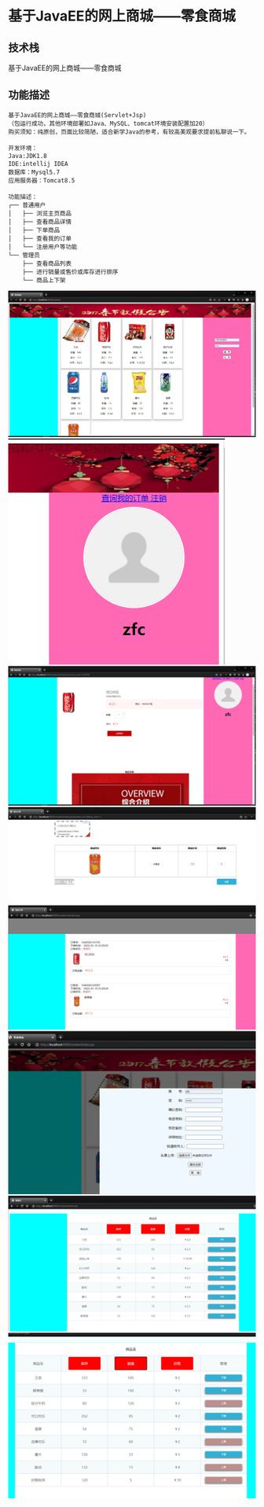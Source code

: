 # 基于JavaEE的网上商城——零食商城


## 技术栈
基于JavaEE的网上商城——零食商城
## 功能描述
```
基于JavaEE的网上商城——零食商城(Servlet+Jsp)
（包运行成功，其他环境部署如Java、MySQL、tomcat环境安装配置加20）
购买须知：纯原创，页面比较简陋，适合新学Java的参考，有较高美观要求提前私聊说一下。

开发环境：
Java:JDK1.8
IDE:intellij IDEA 
数据库：Mysql5.7
应用服务器：Tomcat8.5

功能描述：
┌── 普通用户
│   ├── 浏览主页商品
│   ├── 查看商品详情
│   ├── 下单商品
│   ├── 查看我的订单
│   └── 注册用户等功能
└── 管理员
    ├── 查看商品列表
    ├── 进行销量或售价或库存进行排序
    └── 商品上下架
```
![](2022-03-10-23-26-29.png)
![](2022-03-10-23-27-56.png)
![](2022-03-10-23-28-19.png)
![](2022-03-10-23-29-19.png)
![](2022-03-10-23-29-34.png)
![](2022-03-10-23-30-23.png)
![](2022-03-10-23-31-03.png)
![](2022-03-10-23-31-18.png)
